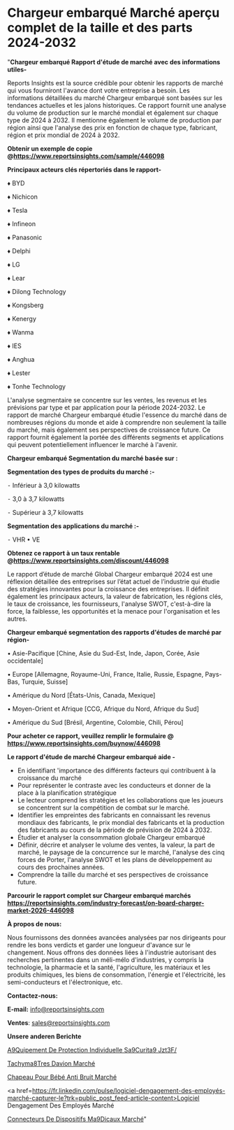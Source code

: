 # Chargeur embarqué Marché aperçu complet de la taille et des parts 2024-2032

"<strong>Chargeur embarqué Rapport d'étude de marché avec des informations utiles-</strong>

Reports Insights est la source crédible pour obtenir les rapports de marché qui vous fourniront l'avance dont votre entreprise a besoin. Les informations détaillées du marché Chargeur embarqué sont basées sur les tendances actuelles et les jalons historiques. Ce rapport fournit une analyse du volume de production sur le marché mondial et également sur chaque type de 2024 à 2032. Il mentionne également le volume de production par région ainsi que l'analyse des prix en fonction de chaque type, fabricant, région et prix mondial de 2024 à 2032.

<strong><b>Obtenir un exemple de copie @</b></strong><a href=https://www.reportsinsights.com/sample/446098><strong><b>https://www.reportsinsights.com/sample/446098</b></strong></a>

<b>Principaux acteurs clés répertoriés dans le rapport-</b>

<b> </b>♦ BYD

♦ Nichicon

♦ Tesla

♦ Infineon

♦ Panasonic

♦ Delphi

♦ LG

♦ Lear

♦ Dilong Technology

♦ Kongsberg

♦ Kenergy

♦ Wanma

♦ IES

♦ Anghua

♦ Lester

♦ Tonhe Technology

L'analyse segmentaire se concentre sur les ventes, les revenus et les prévisions par type et par application pour la période 2024-2032. Le rapport de marché Chargeur embarqué étudie l'essence du marché dans de nombreuses régions du monde et aide à comprendre non seulement la taille du marché, mais également ses perspectives de croissance future. Ce rapport fournit également la portée des différents segments et applications qui peuvent potentiellement influencer le marché à l'avenir.

<strong>Chargeur embarqué Segmentation du marché basée sur :</strong>

<strong>Segmentation des types de produits du marché :-</strong>

⁃ Inférieur à 3,0 kilowatts

⁃ 3,0 à 3,7 kilowatts

⁃ Supérieur à 3,7 kilowatts

<strong>Segmentation des applications du marché :-</strong>

⁃ VHR
• VE

<strong><b>Obtenez ce rapport à un taux rentable @</b></strong><a href=https://www.reportsinsights.com/discount/446098><strong><b>https://www.reportsinsights.com/discount/446098</b></strong></a>

Le rapport d’étude de marché Global Chargeur embarqué 2024 est une réflexion détaillée des entreprises sur l’état actuel de l’industrie qui étudie des stratégies innovantes pour la croissance des entreprises. Il définit également les principaux acteurs, la valeur de fabrication, les régions clés, le taux de croissance, les fournisseurs, l'analyse SWOT, c'est-à-dire la force, la faiblesse, les opportunités et la menace pour l'organisation et les autres.

<strong>Chargeur embarqué segmentation des rapports d'études de marché par région-</strong>

• Asie-Pacifique [Chine, Asie du Sud-Est, Inde, Japon, Corée, Asie occidentale]

• Europe [Allemagne, Royaume-Uni, France, Italie, Russie, Espagne, Pays-Bas, Turquie, Suisse]

• Amérique du Nord [États-Unis, Canada, Mexique]

• Moyen-Orient et Afrique [CCG, Afrique du Nord, Afrique du Sud]

• Amérique du Sud [Brésil, Argentine, Colombie, Chili, Pérou]

<strong>Pour acheter ce rapport, veuillez remplir le formulaire @   <a href=https://www.reportsinsights.com/buynow/446098>https://www.reportsinsights.com/buynow/446098</a></strong>

<strong>Le rapport d'étude de marché Chargeur embarqué aide -</strong>
<ul>
  <li>En identifiant 'importance des différents facteurs qui contribuent à la croissance du marché</li>
  <li>Pour représenter le contraste avec les conducteurs et donner de la place à la planification stratégique</li>
  <li>Le lecteur comprend les stratégies et les collaborations que les joueurs se concentrent sur la compétition de combat sur le marché.</li>
  <li>Identifier les empreintes des fabricants en connaissant les revenus mondiaux des fabricants, le prix mondial des fabricants et la production des fabricants au cours de la période de prévision de 2024 à 2032.</li>
  <li>Étudier et analyser la consommation globale Chargeur embarqué</li>
  <li>Définir, décrire et analyser le volume des ventes, la valeur, la part de marché, le paysage de la concurrence sur le marché, l'analyse des cinq forces de Porter, l'analyse SWOT et les plans de développement au cours des prochaines années.</li>
  <li>Comprendre la taille du marché et ses perspectives de croissance future.</li>
</ul>

<strong>Parcourir le rapport complet sur Chargeur embarqué marchés <a href=https://reportsinsights.com/industry-forecast/on-board-charger-market-2026-446098>https://reportsinsights.com/industry-forecast/on-board-charger-market-2026-446098</a></strong>

<strong>À propos de nous:</strong>

Nous fournissons des données avancées analysées par nos dirigeants pour rendre les bons verdicts et garder une longueur d'avance sur le changement. Nous offrons des données liées à l'industrie autorisant des recherches pertinentes dans un méli-mélo d'industries, y compris la technologie, la pharmacie et la santé, l'agriculture, les matériaux et les produits chimiques, les biens de consommation, l'énergie et l'électricité, les semi-conducteurs et l'électronique, etc.

<strong>Contactez-nous:</strong>

<strong>E-mail:</strong> <a href=mailto:info@reportsinsights.com>info@reportsinsights.com</a>

<strong>Ventes</strong>: <a href=mailto:sales@reportsinsights.com>sales@reportsinsights.com</a>

<strong>Unsere anderen Berichte</strong>

<a href=https://www.linkedin.com/pulse/%C3%A9quipement-de-protection-individuelle-s%C3%A9curit%C3%A9-jzt3f/>A9Quipement De Protection Individuelle Sa9Curita9 Jzt3F/</a>

<a href=https://www.linkedin.com/pulse/tachym%C3%A8tres-davion-march%C3%A9-2024-2032-rapport-de-gcy3c/>Tachyma8Tres Davion Marché</a>

<a href=https://www.linkedin.com/pulse/chapeau-pour-bébé-anti-bruit-marché-couverture-d97rc/>Chapeau Pour Bébé Anti Bruit Marché</a>

<a href=https://fr.linkedin.com/pulse/logiciel-dengagement-des-employés-marché-capturer-le?trk=public_post_feed-article-content>Logiciel Dengagement Des Employés Marché</a>

<a href=https://www.linkedin.com/pulse/connecteurs-de-dispositifs-m%C3%A9dicaux-march%C3%A9informations-yogwf/>Connecteurs De Dispositifs Ma9Dicaux Marché</a>"
